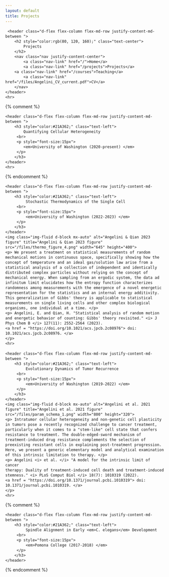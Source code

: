 ```yaml
---
layout: default
title: Projects
---
```

<head>
    <meta charset="utf-8">
    <title>Projects</title>
    <meta name="viewport" content="width=device-width, initial-scale=1">
    <link rel="canonical" href="https://eeangelini.github.io/projects">
    <link rel="stylesheet" href="https://maxcdn.bootstrapcdn.com/bootstrap/4.0.0-beta.3/css/bootstrap.min.css" integrity="sha384-Zug+QiDoJOrZ5t4lssLdxGhVrurbmBWopoEl+M6BdEfwnCJZtKxi1KgxUyJq13dy" crossorigin="anonymous">
    <link rel="stylesheet" href="files/main.css">
</head>

<body>
<div>

     <header class="d-flex flex-column flex-md-row justify-content-md-between ">
        <h2 style="color:rgb(80, 120, 160);" class="text-center">
            Projects
        </h2>
        <nav class="nav justify-content-center">
            <a class="nav-link" href="/">Home</a>
            <a class="nav-link" href="/projects">Projects</a>
	    <a class="nav-link" href="/courses">Teaching</a>
            <a class="nav-link" href="/files/Angelini_CV_current.pdf">CV</a>
        </nav>
    </header>
    <hr>

{% comment %}

    <header class="d-flex flex-column flex-md-row justify-content-md-between ">
        <h3 style="color:#21A362;" class="text-left">
            Quantifying Cellular Heterogeneity
	     <br>
	     <p style="font-size:15px">
	        <em>University of Washington (2020-present) </em>
	     </p>
        </h3>
    </header>
    <hr>
{% endcomment %}

    <header class="d-flex flex-column flex-md-row justify-content-md-between ">
        <h3 style="color:#21A362;" class="text-left">
             Stochastic Thermodynamics of the Single Cell
	     <br>
	     <p style="font-size:15px">
	         <em>University of Washington (2022-2023) </em>
	     </p>
        </h3>
    </header>
    <img class="img-fluid d-block mx-auto" alt="Angelini & Qian 2023 figure" title="Angelini & Qian 2023 figure" src="/files/thermo_figure_4.png" width="645" height="400">
    <p> We present a treatment on statistical measurements of random mechanical motions in continuous space, specifically showing how the concept of temperature and an ideal gas/solution law arise from a statistical analysis of a collection of independent and identically distributed complex particles without relying on the concept of mechanical energy. When sampling from an ergodic system, the data ad infinitum limit elucidates how the entropy function characterizes randomness among measurements with the emergence of a novel energetic representation for the statistics and an internal energy additivity. This generalization of Gibbs' theory is applicable to statistical measurements on single living cells and other complex biological organisms, one individual at a time. </p>
    <p> Angelini, E. and Qian, H. "Statistical analysis of random motion and energetic behavior of counting: Gibbs' theory revisited." <i> J Phys Chem B </i> 127(11): 2552-2564 (2023).
    <a href = "https://doi.org/10.1021/acs.jpcb.2c08976"> doi: 10.1021/acs.jpcb.2c08976. </a>
    </p>
    <hr>

    <header class="d-flex flex-column flex-md-row justify-content-md-between ">
        <h3 style="color:#21A362;" class="text-left">
             Evolutionary Dynamics of Tumor Recurrence
	     <br>
	     <p style="font-size:15px">
	         <em>University of Washington (2019-2022) </em>
	     </p>
        </h3>
    </header>
    <img class="img-fluid d-block mx-auto" alt="Angelini et al. 2021 figure" title="Angelini et al. 2021 figure" src="/files/param_schema_1.png" width="800" height="320">
    <p> Intratumor cellular heterogeneity and non-genetic cell plasticity in tumors pose a recently recognized challenge to cancer treatment, particularly when it comes to a "stem-like" cell state that confers resistance to treatment. The double-edged-sword mechanism of treatment-induced drug resistance complements the selection of preexisting resistant cells in explaining post-treatment progression. Here, we present a generic elementary model and analytical examination of this intrinsic limitation to therapy. </p>
    <p> Angelini <i> et al. </i> "A model for the intrinsic limit of cancer
    therapy: Duality of treatment-induced cell death and treatment-induced stemness." <i> PLoS Comput Biol </i> 18(7): 1010319 (2022).
    <a href = "https://doi.org/10.1371/journal.pcbi.1010319"> doi: 10.1371/journal.pcbi.1010319. </a>
    </p>
    <hr>

{% comment %}

    <header class="d-flex flex-column flex-md-row justify-content-md-between ">
        <h3 style="color:#21A362;" class="text-left">
             Spindle Alignment in Early <em>C. elegans</em> Development
	     <br>
	     <p style="font-size:15px">
	         <em>Pomona College (2017-2018) </em>
	     </p>
        </h3>
    </header>
{% endcomment %}

</div>